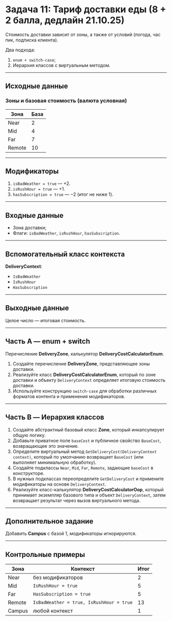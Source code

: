 # Задача 11: Тариф доставки еды (8 + 2 балла, дедлайн 21.10.25)

Стоимость доставки зависит от зоны, а также от условий (погода, час пик, подписка клиента).

Два подхода:
1. `enum + switch-case`;
2. Иерархия классов с виртуальным методом.

---

## Исходные данные
### Зоны и базовая стоимость (валюта условная)
| Зона | База |
|------|------|
| Near | 2 |
| Mid | 4 |
| Far | 7 |
| Remote | 10 |

---

## Модификаторы
1. `isBadWeather = true` — +2.
2. `isRushHour = true` — +1.
3. `hasSubscription = true` — −2 (итог не ниже 1).

---

## Входные данные
- Зона доставки;
- Флаги: `isBadWeather`, `isRushHour`, `hasSubscription`.

---

## Вспомогательный класс контекста
**DeliveryContext**:
- `IsBadWeather`
- `IsRushHour`
- `HasSubscription`

---

## Выходные данные
Целое число — итоговая стоимость.

---

## Часть A — enum + switch
Перечисление **DeliveryZone**, калькулятор **DeliveryCostCalculatorEnum**.

1. Создайте перечисление **DeliveryZone**, представляющее зоны доставки.
2. Реализуйте класс **DeliveryCostCalculatorEnum**, который по зоне доставки и объекту `DeliveryContext` определяет итоговую стоимость доставки.
3. Используйте конструкцию `switch-case` для обработки различных форматов контента и применения модификаторов.

---

## Часть B — Иерархия классов

1. Создайте абстрактный базовый класс **Zone**, который инкапсулирует общую логику.
2. Добавьте приватное поле `baseCost` и публичное свойство `BaseCost`, возвращающее это значение.
3. Определите виртуальный метод `GetDeliveryCost(DeliveryContext context)`, который по умолчанию возвращает `BaseCost` (или выполняет минимальную обработку).
4. Создайте подклассы `Near`, `Mid`, `Far`, `Remote`, задающие `baseCost` в конструкторе.
5. В нужных подклассах переопределите `GetDeliveryCost` и примените модификаторы на основе `DeliveryContext`.
6. Реализуйте класс-калькулятор **DeliveryCostCalculatorOop**, который принимает экземпляр базового типа и объект `DeliveryContext`, затем возвращает результат через вызов виртуального метода.

---

## Дополнительное задание
Добавить **Campus** с базой 1, модификаторы игнорируются.

---

## Контрольные примеры
| Зона | Контекст | Итог |
|------|----------|------|
| Near | без модификаторов | 2 |
| Mid | `IsRushHour = true` | 5 |
| Far | `HasSubscription = true` | 5 |
| Remote | `IsBadWeather = true, IsRushHour = true` | 13 |
| Campus | любой контекст | 1 |
